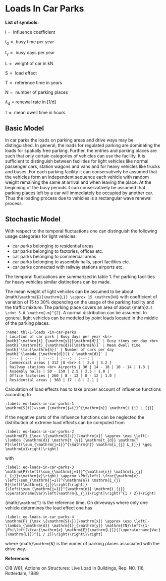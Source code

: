 # Loads In Car Parks

**List of symbols:**


$\mathrm{i}  =\text { influence coefficient }$ 

$\mathrm{t}_{\mathrm{d}}  =\text { busy time per year }$ 

$\mathrm{t}_{\mathrm{y}}  =\text { busy days per year }$ 

$\mathrm{L} =\text { weight of car in } \mathrm{kN}$ 

$\mathrm{S}  =\text { load effect }$ 

$\mathrm{T}  =\text { reference time in years }$ 

$\mathrm{N}  =\text { number of parking places }$ 

$\lambda_{\mathrm{d}}  \text { = renewal rate in [1/d] }$ 

$\tau  =\text { mean dwell time in hours }$


## Basic Model
In car parks the loads on parking areas and drive ways may be distinguished. In general, the loads for regulated parking are dominating the loads for spatially free parking. Further, the entries and parking places are such that only certain categories of vehicles can use the facility. It is sufficient to distinguish between facilities for light vehicles like normal passenger cars, station wagons and vans and for heavy vehicles like trucks and buses. For each parking facility it can conservatively be assumed that the vehicles form an independent sequence each vehicle with random weight remaining the same at arrival and when leaving the place. At the beginning of the busy periods it can conservatively be assumed that parking places left by a car will immediately be occupied by another car. Thus the loading process due to vehicles is a rectangular wave renewal process.

## Stochastic Model

With respect to the temporal fluctuations one can distinguish the following usage categories for light vehicles:

- car parks belonging to residential areas
- car parks belonging to factories, offices etc.
- car parks belonging to commercial areas
- car parks belonging to assembly halls, sport facilities etc.
- car parks connected with railway stations airports etc.

The temporal fluctuations are summarized in table 1. For parking facilities for heavy vehicles similar distinctions can be made.

The mean weight of light vehicles can be assumed to be about {math}`\mathrm{E}[\mathrm{L}] \approx 15 \mathrm{kN}` with coefficient of variation of 15 to 30% depending on the usage of the parking facility and the traffic mixture. The parking place covers an area of about {math}`2.4 \cdot 5.0 \mathrm{~m}^{2}`. A normal distribution can be assumed. In general, light vehicles can be modeled by point loads located in the middle of the parking places.

```{table} Typical temporal fluctuations in car parks
:name: tbl-1-loads -in-car-parks
| Location of car park | Busy days per year <br> {math}`\mathrm{t}_{\mathrm{y}}[\mathrm{d}]` | Busy times per day <br> {math}`\mathrm{t}_{\mathrm{d}}[\mathrm{h}]` | Mean dwell time {math}`\tau[\mathrm{h}]` | Number of cars per day {math}`\lambda_{\mathrm{d}}[1 / \mathrm{d}]` |
| :--- | :---: | :---: | :---: | :---: |
| Commercial areas | 312 |8 <br> 4 | 2.4 | 3.2 |
| Railway stations <br> Airports | 30 | 14 - 18 | 10 - 14 | 1.3 |
| Assembly halls | 50 - 150 | 2.5 | 2.5 | 1.0 |
| Office factories | 260 | 8 - 12 | 8 - 12 | 1.0 |
| Residential areas | 360 | 17 | 8 | 2.1 |
```

Calculation of load effects has to take proper account of influence functions according to

```{math}
:label: eq-loads-in-car-parks-1
\mathrm{S(t)}=\sum_{\mathrm{j=i}}^{\mathrm{n}} \mathrm{i_{j} L_{j}}
```

If the negative parts of the influence functions can be neglected the distribution of extreme load effects can be computed from

```{math}
:label: eq-loads-in-car-parks-2
\mathrm{F}_{\max \{\mathrm{S}\}}(\mathrm{x}) \approx \exp \left[-\lambda_{\mathrm{d}} \mathrm{t_{y}} \mathrm{t_{d}} \mathrm{T P}\left(\sum_{\mathrm{j=1}}^{\mathrm{n}} \mathrm{i_{j} L_{j}} \geq \mathrm{x}\right)\right]
```

with

```{math}
:label: eq-loads-in-car-parks-3
\mathrm{P}\left(\sum_{\mathrm{j=1}}^{\mathrm{n}} \mathrm{i_{j} L_{j}}>\mathrm{x}\right) \approx \Phi\left(-\frac{\mathrm{x}-\left(\sum_{\mathrm{j=1}}^{\mathrm{n}} \mathrm{i_{j} E}\left[\mathrm{L_{j}}\right]\right)}{\left(\sum_{\mathrm{j=1}}^{\mathrm{n}} \mathrm{i_{j}} \operatorname{Var}\left[\mathrm{L_{j}}\right]\right)^{1 / 2}}\right)
```

{math}`\mathrm{T}` is the reference time. On driveways where only one vehicle determines the load effect one has

```{math}
:label: eq-loads-in-car-parks-4
\mathrm{F}_{\max \{\mathrm{S}\}}(\mathrm{x}) \approx \exp \left[-\lambda_{\mathrm{d}} \mathrm{t}_{\mathrm{y}} \mathrm{TN}\left\{1-\Phi\left(\frac{\mathrm{x}-\mathrm{E}[\mathrm{L}]}{(\operatorname{Var}[\mathrm{L}])^{1 / 2}}\right)\right\}\right]
```

where {math}`\mathrm{N}` is the numer of parking places associated with the drive way.

**References**

CIB W81, Actions on Structures: Live Load in Buildings, Rep. N0. 116, Rotterdam, 1989
